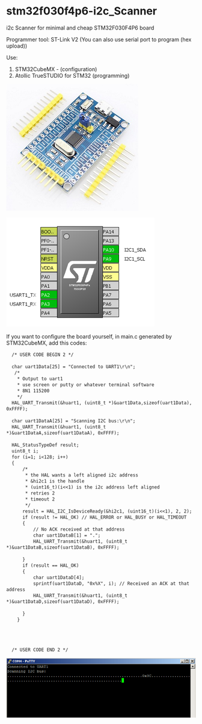 # stm32f030f4p6-i2c_Scanner
i2c Scanner for minimal and cheap STM32F030F4P6 board 

Programmer tool:
ST-Link V2
(You can also use serial port to program (hex upload))

Use: 
1. STM32CubeMX - (configuration)
2. Atollic TrueSTUDIO for STM32 (programming)


![pins configuration using STM32CubeMX](https://raw.githubusercontent.com/fulanr/stm32f030f4p6-i2c_Scanner/master/STM32F030F4P6-Dev-Board.jpg)



![pins configuration using STM32CubeMX](https://raw.githubusercontent.com/fulanr/stm32f030f4p6-i2c_Scanner/master/pinout.png)

If you want to configure the board yourself, in main.c generated by STM32CubeMX, add this codes:

```
  /* USER CODE BEGIN 2 */

  char uart1Data[25] = "Connected to UART1\r\n";
   /*
    * Output to uart1
    * use screen or putty or whatever terminal software
    * 8N1 115200
    */
  HAL_UART_Transmit(&huart1, (uint8_t *)&uart1Data,sizeof(uart1Data), 0xFFFF);

  char uart1DataA[25] = "Scanning I2C bus:\r\n";
  HAL_UART_Transmit(&huart1, (uint8_t *)&uart1DataA,sizeof(uart1DataA), 0xFFFF);

  HAL_StatusTypeDef result;
  uint8_t i;
  for (i=1; i<128; i++)
  {
	  /*
 	   * the HAL wants a left aligned i2c address
 	   * &hi2c1 is the handle
 	   * (uint16_t)(i<<1) is the i2c address left aligned
 	   * retries 2
 	   * timeout 2
 	   */
	  result = HAL_I2C_IsDeviceReady(&hi2c1, (uint16_t)(i<<1), 2, 2);
 	  if (result != HAL_OK) // HAL_ERROR or HAL_BUSY or HAL_TIMEOUT
 	  {
 		  // No ACK received at that address
 		  char uart1DataB[1] = ".";
 		  HAL_UART_Transmit(&huart1, (uint8_t *)&uart1DataB,sizeof(uart1DataB), 0xFFFF);

 	  }
 	  if (result == HAL_OK)
 	  {
 		  char uart1DataD[4];
 		  sprintf(uart1DataD, "0x%X", i); // Received an ACK at that address
 		  HAL_UART_Transmit(&huart1, (uint8_t *)&uart1DataD,sizeof(uart1DataD), 0xFFFF);

 	  }
 	}




  /* USER CODE END 2 */
```


![putty serial output](https://raw.githubusercontent.com/fulanr/stm32f030f4p6-i2c_Scanner/master/putty.png)
